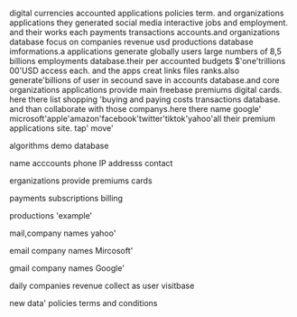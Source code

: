 
digital currencies accounted applications policies term. and organizations applications they generated social media interactive jobs and employment. and their works each payments transactions accounts.and organizations database focus on companies revenue usd productions database imformations.a applications generate globally users large numbers of 8,5 billions employments database.their per accounted budgets $'one'trillions 00'USD access each. and the apps creat links files ranks.also generate'billions of user in secound save in accounts database.and core organizations applications provide main freebase premiums digital cards. here there list shopping 'buying and paying costs transactions database. and than collaborate with those companys.here there name google' microsoft'apple'amazon'facebook'twitter'tiktok'yahoo'all their premium applications site. tap' move' 

algorithms demo database

 
name acccounts phone IP addresss contact

erganizations provide premiums cards

payments subscriptions billing 

productions 'example'

mail,company names yahoo'

email company names Mircosoft'

gmail company names Google'

daily companies revenue collect as user visitbase 

new data' policies terms and conditions 

